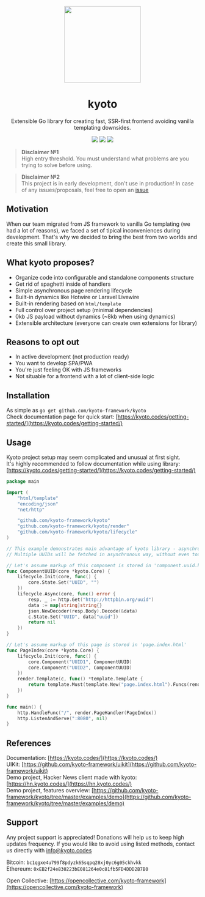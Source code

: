 
<p align="center">
    <img width="200" src="https://raw.githubusercontent.com/kyoto-framework/kyoto/master/docs/v1/assets/kyoto.svg" />
</p>

<h1 align="center">kyoto</h1>

<p align="center">
    Extensible Go library for creating fast, SSR-first frontend avoiding vanilla templating downsides.
</p>

<p align="center">
    <img src="https://img.shields.io/github/license/kyoto-framework/kyoto">
    <img src="https://goreportcard.com/badge/github.com/kyoto-framework/kyoto">
    <img src="https://pkg.go.dev/badge/github.com/kyoto-framework/kyoto.svg">
</p>

> **Disclaimer №1**  
> High entry threshold. You must understand what problems are you trying to solve before using.

> **Disclaimer №2**  
> This project is in early development, don't use in production! In case of any issues/proposals, feel free to open an [issue](https://github.com/kyoto-framework/kyoto/issues/new)

## Motivation

When our team migrated from JS framework to vanilla Go templating (we had a lot of reasons), we faced a set of tipical inconveniences during development. That's why we decided to bring the best from two worlds and create this small library.

## What kyoto proposes?

- Organize code into configurable and standalone components structure
- Get rid of spaghetti inside of handlers
- Simple asynchronous page rendering lifecycle
- Built-in dynamics like Hotwire or Laravel Livewire
- Built-in rendering based on `html/template`
- Full control over project setup (minimal dependencies)
- 0kb JS payload without dynamics (~8kb when using dynamics)
- Extensible architecture (everyone can create own extensions for library)

## Reasons to opt out

- In active development (not production ready)
- You want to develop SPA/PWA
- You're just feeling OK with JS frameworks
- Not situable for a frontend with a lot of client-side logic

## Installation

As simple as `go get github.com/kyoto-framework/kyoto`  
Check documentation page for quick start: [https://kyoto.codes/getting-started/](https://kyoto.codes/getting-started/)

## Usage

Kyoto project setup may seem complicated and unusual at first sight.  
It's highly recommended to follow documentation while using library: [https://kyoto.codes/getting-started/](https://kyoto.codes/getting-started/)  

```go
package main

import (
    "html/template"
    "encoding/json"
    "net/http"

    "github.com/kyoto-framework/kyoto"
    "github.com/kyoto-framework/kyoto/render"
    "github.com/kyoto-framework/kyoto/lifecycle"
)

// This example demonstrates main advantage of kyoto library - asynchronous lifecycle.
// Multiple UUIDs will be fetched in asynchronous way, without even touching goroutines and synchronization tools like sync.WaitGroup.

// Let's assume markup of this component is stored in 'component.uuid.html'
func ComponentUUID(core *kyoto.Core) {
    lifecycle.Init(core, func() {
        core.State.Set("UUID", "")
    })
    lifecycle.Async(core, func() error {
        resp, _ := http.Get("http://httpbin.org/uuid")
        data := map[string]string{}
        json.NewDecoder(resp.Body).Decode(&data)
        c.State.Set("UUID", data["uuid"])
        return nil
    })
}

// Let's assume markup of this page is stored in 'page.index.html'
func PageIndex(core *kyoto.Core) {
    lifecycle.Init(core, func() {
        core.Component("UUID1", ComponentUUID)
        core.Component("UUID2", ComponentUUID)
    })
    render.Template(c, func() *template.Template {
        return template.Must(template.New("page.index.html").Funcs(render.FuncMap()).ParseGlob("*.html"))
    })
}

func main() {
    http.HandleFunc("/", render.PageHandler(PageIndex))
    http.ListenAndServe(":8080", nil)
}

```

## References

Documentation: [https://kyoto.codes/](https://kyoto.codes/)  
UIKit: [https://github.com/kyoto-framework/uikit](https://github.com/kyoto-framework/uikit)  
Demo project, Hacker News client made with kyoto: [https://hn.kyoto.codes/](https://hn.kyoto.codes/)  
Demo project, features overview: [https://github.com/kyoto-framework/kyoto/tree/master/examples/demo](https://github.com/kyoto-framework/kyoto/tree/master/examples/demo)  

## Support

Any project support is appreciated! Donations will help us to keep high updates frequency. If you would like to avoid using listed methods, contact us directly with [info@kyoto.codes](mailto:info@kyoto.codes)  

Bitcoin: `bc1qgxe4u799f8pdyzk65sqpq28xj0yc6g05ckhvkk`  
Ethereum: `0xEB2f24e830223bE081264e0c81fb5FD4DDD2B7B0`

Open Collective: [https://opencollective.com/kyoto-framework](https://opencollective.com/kyoto-framework)
